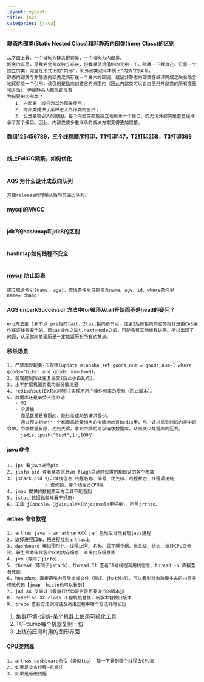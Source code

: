 ```yaml
---
layout: mypost
title: java
categories: [java]
---
```

#### 静态内部类(Static Nested Class)和非静态内部类(Inner Class)的区别
```
从字面上看，一个被称为静态嵌套类，一个被称为内部类。
嵌套的意思，是我完全可以独立存在，但我就是想借你的壳用一下，隐藏一下我自己。它是一个独立的类，完全是形式上的“内部”，和外部类没有本质上“内外”的关系。
静态内部类与非静态内部类之间存在一个最大的区别，就是非静态内部类在编译完成之后会隐含地保存着一个引用，该引用是指向创建它的外围内（因此内部类可以自由使用外部类的所有变量和方法），但是静态内部类却没有
为何要用内部类？
   1. 内部类一般只为其外部类使用；
   2. 内部类提供了某种进入外部类的窗户；
   3. 也是最吸引人的原因，每个内部类都能独立地继承一个接口，而无论外部类是否已经继承了某个接口。因此，内部类使多重继承的解决方案变得更加完整。
```
#### 数组123456789，三个线程顺序打印，T1打印147，T2打印258，T3打印369
```

```

#### 线上FullGC频繁，如何优化
```

```

#### AQS 为什么设计成双向队列
```
方便release的时候从后向前遍历队列。
```
#### mysql的MVCC
```

```
#### jdk7的hashmap和jdk8的区别
```

```
#### hashmap如何线程不安全
```

```
#### mysql 防止回表
```
建立联合索引(name, age)，查询条件里只能包含name、age、id，where条件里name='chang'
```
#### AQS unparkSuccessor 方法中for循环从tail开始而不是head的疑问？
```
enq方法里 1新节点.pre指向tail，2tail指向新节点，这里2后继指向前驱的指针是由CAS操作保证线程安全的。而cas操作之后t.next=node之前，可能会有其他线程进来。所以出现了问题，从尾部向前遍历是一定能遍历到所有的节点。
```

#### 秒杀场景
```
1. 严禁出现超卖-乐观锁(update miaosha set goods_num = goods_num-1 where goods='bike' and goods_num-1>=0)。
2. 前端控制防止重复提交(防止小白乱点)。
3. 水平扩展机器负载均衡分散流量
4. redis的set(EX和NX特性)实现用用户操作频率的限制（防止脚本）。
5. 数据库还是承受不住的话
   - MQ
   - 令牌桶
     商品数量是有限的，能秒杀成功的请求极少。
     通过预先初始化一个和商品数量相当的令牌池放进Redis里，用户请求来到时区内存中取令牌，令牌数量有限，先到先得，拿到令牌的可以请求数据库，从而减少数据库的压力。
     jedis.lpush("list",1);100个
```

##### java命令
```
1. jps 看java进程pid
2. jinfo pid 查看基本信息vm flags启动时设置的和默认的各个参数
3. jstack pid 打印堆栈信息 线程名称、编号、优先级、线程状态、线程调用链
              - 查死锁、哪个线程占CPU高
4. jmap 提供的数据第三方工具不能看到
5. jstat(数据比较难看不好用)
6. 工具 jConsole、jVisualVM(比jconsole更好用)、阿里arthas、
```
#### arthas 命令教程
```
1. arthas java -jar artharXXX.jar 启动后自动发现java进程
2. 选择进程回车，把进程挂到arthas上
3. dashboard 模拟图形化，线程id号、名称、属于哪个组、优先级、状态、消耗CPU百分比、新生代老年代各个区的内存信息、直接内存信息等
4. jvm（等同于jinfo）
5. thread（等同于jstack）、thread 31 查看31号线程调用栈信息、thread -b 直接查看死锁
6. heapdump 直接把堆内存导出成文件（MAT、jhat分析），可以看到对象数量多占的内存多修改代码【jmap -histo也可以看到】
7. jad XX 反编译（看运行代码是否是想要运行的版本）
8. redefine XX.class 不停机热替换，新版本替换旧版本
9. trace 查看方法调用链及调用过程中哪个方法耗时长短
```
1. 集群环境-熔断-某个机器上使用可视化工具
2. TCPdump每个机器复制一份
3. 上线前压测时用的图形界面
#### CPU突然高
```
1. arthas dashboard命令（类似top） 能一下看到哪个线程占CPU高
2. 如果是业务线程-死循环
3. 如果是系统线程
```
